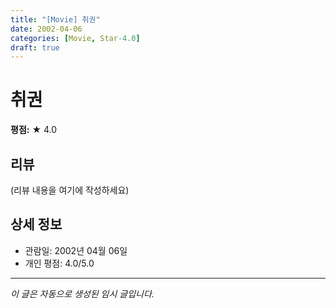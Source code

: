 ```yaml
---
title: "[Movie] 취권"
date: 2002-04-06
categories: [Movie, Star-4.0]
draft: true
---
```


# 취권

**평점:** ★ 4.0

## 리뷰

(리뷰 내용을 여기에 작성하세요)

## 상세 정보

- 관람일: 2002년 04월 06일
- 개인 평점: 4.0/5.0

---

*이 글은 자동으로 생성된 임시 글입니다.*
